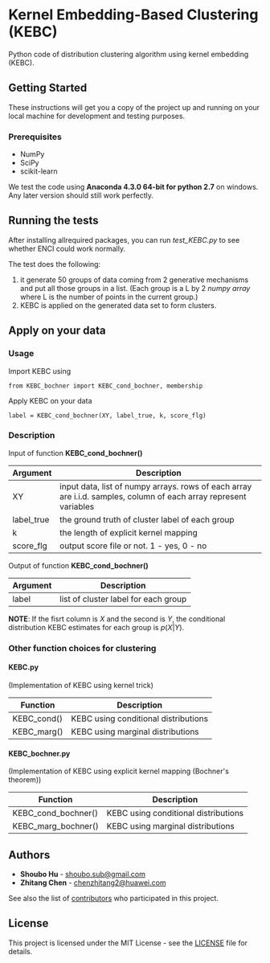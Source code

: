# Kernel Embedding-Based Clustering (KEBC)

Python code of distribution clustering algorithm using kernel embedding (KEBC).

## Getting Started

These instructions will get you a copy of the project up and running on your local machine for development and testing purposes.

### Prerequisites
- NumPy
- SciPy
- scikit-learn

We test the code using **Anaconda 4.3.0 64-bit for python 2.7** on windows. Any later version should still work perfectly.

## Running the tests

After installing allrequired packages, you can run *test_KEBC.py* to see whether ENCI could work normally.

The test does the following:
1. it generate 50 groups of data coming from 2 generative mechanisms and put all those groups in a list.
(Each group is a L by 2 *numpy array* where L is the number of points in the current group.)
2. KEBC is applied on the generated data set to form clusters.

## Apply on your data

### Usage

Import KEBC using

```
from KEBC_bochner import KEBC_cond_bochner, membership
```

Apply KEBC on your data
```
label = KEBC_cond_bochner(XY, label_true, k, score_flg)
```

### Description

Input of function **KEBC_cond_bochner()**

| Argument  | Description  |
|---|---|
|XY | input data, list of numpy arrays. rows of each array are i.i.d. samples, column of each array represent variables|
|label_true |  the ground truth of cluster label of each group|
|k |  the length of explicit kernel mapping|
|score_flg | output score file or not. 1 - yes, 0 - no|

Output of function **KEBC_cond_bochner()**

| Argument  | Description  |
|---|---|
|label   |    list of cluster label for each group|

**NOTE**: If the fisrt column is $X$ and the second is $Y$, the conditional distribution KEBC estimates for each group is $p(X|Y)$.

### Other function choices for clustering

#### KEBC.py
(Implementation of KEBC using kernel trick)

| Function  | Description  |
|---|---|
|KEBC_cond() | KEBC using conditional distributions|
|KEBC_marg() | KEBC using marginal distributions|

#### KEBC_bochner.py
(Implementation of KEBC using explicit kernel mapping (Bochner's theorem))

| Function  | Description  |
|---|---|
|KEBC_cond_bochner() | KEBC using conditional distributions|
|KEBC_marg_bochner() | KEBC using marginal distributions|

## Authors

* **Shoubo Hu** - shoubo.sub@gmail.com
* **Zhitang Chen** - chenzhitang2@huawei.com

See also the list of [contributors](https://github.com/amber0309/KEBC/contributors) who participated in this project.

## License

This project is licensed under the MIT License - see the [LICENSE](LICENSE) file for details.
